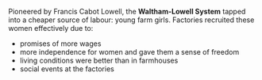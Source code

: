 Pioneered by Francis Cabot Lowell, the **Waltham-Lowell System** tapped into a cheaper source of labour: young farm girls. Factories recruited these women effectively due to:
- promises of more wages
- more independence for women and gave them a sense of freedom
- living conditions were better than in farmhouses
- social events at the factories
